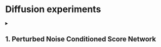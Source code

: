 # Diffusion experiments

<details>
  <summary>
  
  ## 1. Perturbed Noise Conditioned Score Network</strong>
  
  </summary>

  [Notebook](https://github.com/avramdj/diffy/blob/main/src/1_perturbed_ncsn.ipynb)
  
  
  ### The vector field generated by the NCSN
  
  ![image1](https://github.com/user-attachments/assets/5affd982-6646-48cb-bd39-88714be8a80e)
  
  ### Sampling via langevin dynamics
  
  ![image2](https://github.com/user-attachments/assets/ea38069a-4457-4d7e-8b23-97f1e08f143f)

</details>
